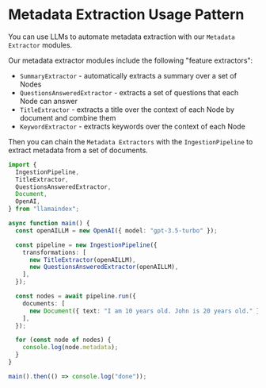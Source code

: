 # Metadata Extraction Usage Pattern

You can use LLMs to automate metadata extraction with our `Metadata Extractor` modules.

Our metadata extractor modules include the following "feature extractors":

- `SummaryExtractor` - automatically extracts a summary over a set of Nodes
- `QuestionsAnsweredExtractor` - extracts a set of questions that each Node can answer
- `TitleExtractor` - extracts a title over the context of each Node by document and combine them
- `KeywordExtractor` - extracts keywords over the context of each Node

Then you can chain the `Metadata Extractors` with the `IngestionPipeline` to extract metadata from a set of documents.

```ts
import {
  IngestionPipeline,
  TitleExtractor,
  QuestionsAnsweredExtractor,
  Document,
  OpenAI,
} from "llamaindex";

async function main() {
  const openAILLM = new OpenAI({ model: "gpt-3.5-turbo" });

  const pipeline = new IngestionPipeline({
    transformations: [
      new TitleExtractor(openAILLM),
      new QuestionsAnsweredExtractor(openAILLM),
    ],
  });

  const nodes = await pipeline.run({
    documents: [
      new Document({ text: "I am 10 years old. John is 20 years old." }),
    ],
  });

  for (const node of nodes) {
    console.log(node.metadata);
  }
}

main().then(() => console.log("done"));
```
